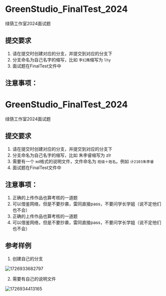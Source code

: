 # GreenStudio_FinalTest_2024

绿荫工作室2024面试题

## 提交要求

1. 请在提交时创建对应的分支，并提交到对应的分支下
2. 分支命名为自己名字的缩写，比如 `李幻鹰`缩写为 `lhy`
3. 面试题在FinalTest文件中

## 注意事项：

# GreenStudio_FinalTest_2024

绿荫工作室2024面试题

## 提交要求

1. 请在提交时创建对应的分支，并提交到对应的分支下
2. 分支命名为自己名字的缩写，比如 朱李睿缩写为 zlr
3. 需要有一个 `md`格式的说明文件，文件命名为 `班级＋姓名`。例如 `计2103朱李睿`
4. 面试题在FinalTest文件中

## 注意事项：

1. 正确的上传作品也算考核的一道题
2. 可以借鉴网络，但是不要抄袭，雷同直接pass，不要问学长学姐（说不定他们也不会）
3. 正确的上传作品也算考核的一道题
4. 可以借鉴网络，但是不要抄袭，雷同直接pass，不要问学长学姐（说不定他们也不会）

## 参考样例

1. 创建自己的分支

![1726933682797](https://file+.vscode-resource.vscode-cdn.net/c%3A/Users/Figure/Desktop/GreenStudio2024/GreenStudio_FinalTest_2024/image/README/1726933682797.png)

2. 需要有自己的说明文件

![1726934413165](https://file+.vscode-resource.vscode-cdn.net/c%3A/Users/Figure/Desktop/GreenStudio2024/GreenStudio_FinalTest_2024/image/README/1726934413165.png)
